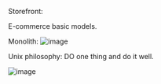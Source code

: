 Storefront:

E-commerce basic models.

Monolith:
![image](https://github.com/joaogdfaero/storefront/assets/103076610/c11210db-741d-46d8-b2d6-19ff1e490e35)

Unix philosophy:
DO one thing and do it well.

![image](https://github.com/joaogdfaero/storefront/assets/103076610/5d509d85-39d8-4f88-9894-3a8d6ea7ce4f)





